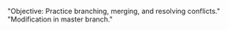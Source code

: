 "Objective: Practice branching, merging, and resolving conflicts." 
"Modification in master branch." 
